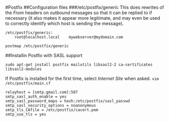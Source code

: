 #Postfix
##Configuration files
###/etc/postfix/generic
This does rewrites of the *From* headers on _outbound_ messages so that it can
be replied to if necessary (it also makes it appear more legitimate, and may
even be used to correctly identify which host is sending the message).
```
/etc/postfix/generic:
    root@localhost.local    mywebserver@mydomain.com

postmap /etc/postfix/generic
```
##Installin Postfix with SASL support
```
sudo apt-get install postfix mailutils libsasl2-2 ca-certificates
libsasl2-modules
```
If Postfix is installed for the first time, select _Internet Site_ when asked.
`vim /etc/postfix/main.cf`
```
relayhost = [smtp.gmail.com]:587
smtp_sasl_auth_enable = yes
smtp_sasl_password_maps = hash:/etc/postfix/sasl_passwd
smtp_sasl_security_options = noanonymous
smtp_tls_CAfile = /etc/postfix/cacert.pem
smtp_use_tls = yes
```

